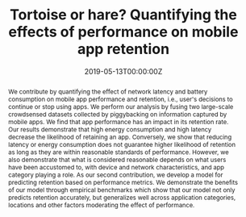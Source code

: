 ---
title: 'Tortoise or hare? Quantifying the effects of performance on mobile app retention'

# Authors
# If you created a profile for a user (e.g. the default `admin` user), write the username (folder name) here
# and it will be replaced with their full name and linked to their profile.
authors:
  - admin
  - Huber Flores
  - Eemil Lagerspetz
  - Sasu Tarkoma
  - Pan Hui 
  - Jukka Manner
  - Petteri Nurmi

# Author notes (optional)
#author_notes:
#  - 'Equal contribution'
#  - 'Equal contribution'

date: '2019-05-13T00:00:00Z'
doi: 'https://doi.org/10.1145/3308558.3313428'

# Schedule page publish date (NOT publication's date).
publishDate: '2019-05-13T00:00:00Z'

# Publication type.
# Accepts a single type but formatted as a YAML list (for Hugo requirements).
# Enter a publication type from the CSL standard.
publication_types: ['paper-conference']

# Publication name and optional abbreviated publication name.
publication: In *The World Wide Web Conference*
publication_short: In *The World Wide Web Conference* (pp. 2517-2528)

abstract: We contribute by quantifying the effect of network latency and battery consumption on mobile app performance and retention, i.e., user's decisions to continue or stop using apps. We perform our analysis by fusing two large-scale crowdsensed datasets collected by piggybacking on information captured by mobile apps. We find that app performance has an impact in its retention rate. Our results demonstrate that high energy consumption and high latency decrease the likelihood of retaining an app. Conversely, we show that reducing latency or energy consumption does not guarantee higher likelihood of retention as long as they are within reasonable standards of performance. However, we also demonstrate that what is considered reasonable depends on what users have been accustomed to, with device and network characteristics, and app category playing a role. As our second contribution, we develop a model for predicting retention based on performance metrics. We demonstrate the benefits of our model through empirical benchmarks which show that our model not only predicts retention accurately, but generalizes well across application categories, locations and other factors moderating the effect of performance.

# Summary. An optional shortened abstract.
summary: "..."
tags: []

# Display this page in the Featured widget?
featured: false

# Custom links (uncomment lines below)
# links:
# - name: Custom Link
#   url: http://example.org

url_pdf: 'https://helda.helsinki.fi/bitstreams/cb943aa4-3bb9-4b02-83df-925953666dec/download'
#url_code: 'https://github.com/wowchemy/wowchemy-hugo-themes'
#url_dataset: 'https://github.com/wowchemy/wowchemy-hugo-themes'
#url_poster: ''
#url_project: ''
#url_slides: ''
#url_source: 'https://github.com/wowchemy/wowchemy-hugo-themes'
#url_video: 'https://youtube.com'

# Featured image
# To use, add an image named `featured.jpg/png` to your page's folder.
image:
  caption: 'Image credit: [**Unsplash**](https://unsplash.com/photos/pLCdAaMFLTE)'
  focal_point: ''
  preview_only: false

# Associated Projects (optional).
#   Associate this publication with one or more of your projects.
#   Simply enter your project's folder or file name without extension.
#   E.g. `internal-project` references `content/project/internal-project/index.md`.
#   Otherwise, set `projects: []`.
#projects:
#  - example

# Slides (optional).
#   Associate this publication with Markdown slides.
#   Simply enter your slide deck's filename without extension.
#   E.g. `slides: "example"` references `content/slides/example/index.md`.
#   Otherwise, set `slides: ""`.
#slides: example


#{{% callout note %}}
#Click the _Cite_ button above to demo the feature to enable visitors to import publication metadata into their reference management software.
#{{% /callout %}}

#{{% callout note %}}
#Create your slides in Markdown - click the _Slides_ button to check out the example.
#{{% /callout %}}

#Add the publication's **full text** or **supplementary notes** here. You can use rich formatting such as including [code, math, and images](https://wowchemy.com/docs/content/writing-markdown-latex/).
---